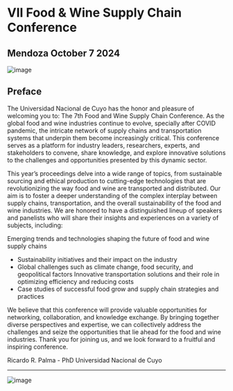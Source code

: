 # VII Food & Wine Supply Chain Conference

## Mendoza October 7 2024

![image](https://github.com/user-attachments/assets/9bcae4cc-4a03-478d-8807-1e6e1ad51534)

## Preface

The Universidad Nacional de Cuyo has the honor and pleasure of welcoming you to:
The 7th Food and Wine Supply Chain Conference.
As the global food and wine industries continue to evolve, specially after COVID pandemic, the intricate
network of supply chains and transportation systems that underpin them become increasingly critical. This
conference serves as a platform for industry leaders, researchers, experts, and stakeholders to convene, share
knowledge, and explore innovative solutions to the challenges and opportunities presented by this dynamic
sector.

This year’s proceedings delve into a wide range of topics, from sustainable sourcing and ethical production
to cutting-edge technologies that are revolutionizing the way food and wine are transported and distributed.
Our aim is to foster a deeper understanding of the complex interplay between supply chains, transportation,
and the overall sustainability of the food and wine industries.
We are honored to have a distinguished lineup of speakers and panelists who will share their insights and
experiences on a variety of subjects, including:

Emerging trends and technologies shaping the future of food and wine supply chains

* Sustainability initiatives and their impact on the industry
* Global challenges such as climate change, food security, and geopolitical factors Innovative
transportation solutions and their role in optimizing efficiency and reducing costs
* Case studies of successful food grow and supply chain strategies and practices

We believe that this conference will provide valuable opportunities for networking, collaboration, and
knowledge exchange. By bringing together diverse perspectives and expertise, we can collectively
address the challenges and seize the opportunities that lie ahead for the food and wine industries.
Thank you for joining us, and we look forward to a fruitful and inspiring conference.


Ricardo R. Palma - PhD
Universidad Nacional de Cuyo

<hr>

![image](flyer_3.png)


